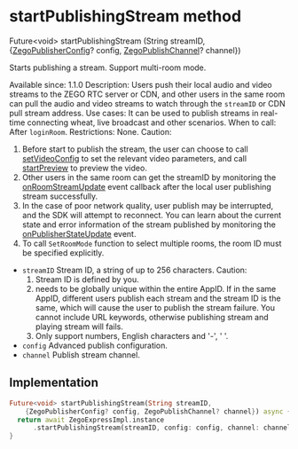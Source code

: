 


# startPublishingStream method








Future&lt;void> startPublishingStream
(String streamID, {[ZegoPublisherConfig](../../zego_uikit_prebuilt_live_audio_room/ZegoPublisherConfig-class.md)? config, [ZegoPublishChannel](../../zego_uikit_prebuilt_live_audio_room/ZegoPublishChannel.md)? channel})





<p>Starts publishing a stream. Support multi-room mode.</p>
<p>Available since: 1.1.0
Description: Users push their local audio and video streams to the ZEGO RTC server or CDN, and other users in the same room can pull the audio and video streams to watch through the <code>streamID</code> or CDN pull stream address.
Use cases: It can be used to publish streams in real-time connecting wheat, live broadcast and other scenarios.
When to call: After <code>loginRoom</code>.
Restrictions: None.
Caution:</p>
<ol>
<li>Before start to publish the stream, the user can choose to call <a href="../../zego_uikit_prebuilt_live_audio_room/ZegoExpressEnginePublisher/setVideoConfig.md">setVideoConfig</a> to set the relevant video parameters, and call <a href="../../zego_uikit_prebuilt_live_audio_room/ZegoExpressEnginePublisher/startPreview.md">startPreview</a> to preview the video.</li>
<li>Other users in the same room can get the streamID by monitoring the <a href="../../zego_uikit_prebuilt_live_audio_room/ZegoExpressEngine/onRoomStreamUpdate.md">onRoomStreamUpdate</a> event callback after the local user publishing stream successfully.</li>
<li>In the case of poor network quality, user publish may be interrupted, and the SDK will attempt to reconnect. You can learn about the current state and error information of the stream published by monitoring the <a href="../../zego_uikit_prebuilt_live_audio_room/ZegoExpressEngine/onPublisherStateUpdate.md">onPublisherStateUpdate</a> event.</li>
<li>To call <code>SetRoomMode</code> function to select multiple rooms, the room ID must be specified explicitly.</li>
</ol>
<ul>
<li><code>streamID</code> Stream ID, a string of up to 256 characters.
Caution:
<ol>
<li>Stream ID is defined by you.</li>
<li>needs to be globally unique within the entire AppID. If in the same AppID, different users publish each stream and the stream ID is the same, which will cause the user to publish the stream failure. You cannot include URL keywords, otherwise publishing stream and playing stream will fails.</li>
<li>Only support numbers, English characters and '-', '&nbsp;'.</li>
</ol>
</li>
<li><code>config</code> Advanced publish configuration.</li>
<li><code>channel</code> Publish stream channel.</li>
</ul>



## Implementation

```dart
Future<void> startPublishingStream(String streamID,
    {ZegoPublisherConfig? config, ZegoPublishChannel? channel}) async {
  return await ZegoExpressImpl.instance
      .startPublishingStream(streamID, config: config, channel: channel);
}
```







